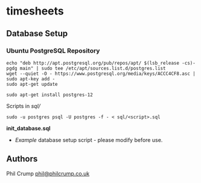 # timesheets

## Database Setup

### Ubuntu PostgreSQL Repository

```
echo "deb http://apt.postgresql.org/pub/repos/apt/ $(lsb_release -cs)-pgdg main" | sudo tee /etc/apt/sources.list.d/postgres.list
wget --quiet -O - https://www.postgresql.org/media/keys/ACCC4CF8.asc | sudo apt-key add -
sudo apt-get update
```

`sudo apt-get install postgres-12`

Scripts in *sql/*

`sudo -u postgres psql -U postgres -f - < sql/<script>.sql`

**init_database.sql**
 * _Example_ database setup script - please modify before use.

## Authors

Phil Crump <phil@philcrump.co.uk>